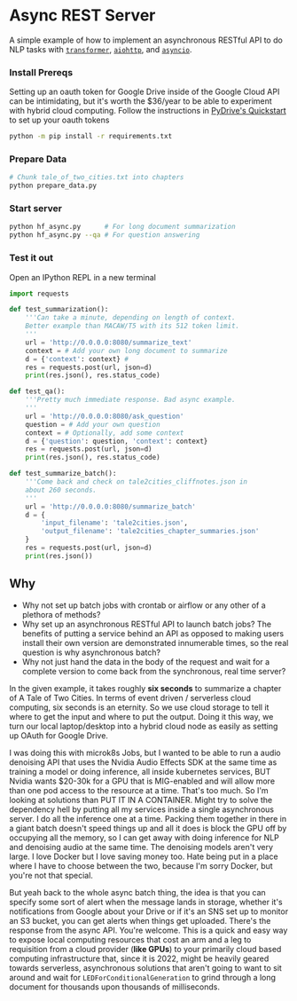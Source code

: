 # Async REST Server

A simple example of how to implement an asynchronous RESTful API to do NLP tasks with [`transformer`](https://github.com/huggingface/transformers), [`aiohttp`](https://docs.aiohttp.org/en/stable/), and [`asyncio`](https://docs.python.org/3/library/asyncio.html).

### Install Prereqs
Setting up an oauth token for Google Drive inside of the Google Cloud API can be intimidating, but it's worth the $36/year to be able to experiment with hybrid cloud computing. Follow the instructions in [PyDrive's Quickstart](https://pythonhosted.org/PyDrive/quickstart.html) to set up your oauth tokens
```bash
python -m pip install -r requirements.txt
```

### Prepare Data
```bash
# Chunk tale_of_two_cities.txt into chapters
python prepare_data.py
```

### Start server
```bash
python hf_async.py      # For long document summarization
python hf_async.py --qa # For question answering
```

### Test it out
Open an IPython REPL in a new terminal
```python
import requests

def test_summarization():
    '''Can take a minute, depending on length of context.
    Better example than MACAW/T5 with its 512 token limit.
    '''
    url = 'http://0.0.0.0:8080/summarize_text'
    context = # Add your own long document to summarize
    d = {'context': context} # 
    res = requests.post(url, json=d)
    print(res.json(), res.status_code)

def test_qa():
    '''Pretty much immediate response. Bad async example.
    '''
    url = 'http://0.0.0.0:8080/ask_question'
    question = # Add your own question
    context = # Optionally, add some context
    d = {'question': question, 'context': context}
    res = requests.post(url, json=d)
    print(res.json(), res.status_code)

def test_summarize_batch():
    '''Come back and check on tale2cities_cliffnotes.json in 
    about 260 seconds.
    '''
    url = 'http://0.0.0.0:8080/summarize_batch'
    d = {
        'input_filename': 'tale2cities.json',
        'output_filename': 'tale2cities_chapter_summaries.json'
    }
    res = requests.post(url, json=d)
    print(res.json())
```

## Why
 - Why not set up batch jobs with crontab or airflow or any other of a plethora of methods?  
 - Why set up an asynchronous RESTful API to launch batch jobs? The benefits of putting a service behind an API as opposed to making users install their own version are demonstrated innumerable times, so the real question is why asynchronous batch? 
 - Why not just hand the data in the body of the request and wait for a complete version to come back from the synchronous, real time server? 
 
 In the given example, it takes roughly __six seconds__ to summarize a chapter of A Tale of Two Cities. In terms of event driven / serverless cloud computing, six seconds is an eternity. So we use cloud storage to tell it where to get the input and where to put the output. Doing it this way, we turn our local laptop/desktop into a hybrid cloud node as easily as setting up OAuth for Google Drive.

I was doing this with microk8s Jobs, but I wanted to be able to run a audio denoising API that uses the Nvidia Audio Effects SDK at the same time as training a model or doing inference, all inside kubernetes services, BUT Nvidia wants $20-30k for a GPU that is MIG-enabled and will allow more than one pod access to the resource at a time. That's too much. So I'm looking at solutions than PUT IT IN A CONTAINER. Might try to solve the dependency hell by putting all my services inside a single asynchronous server. I do all the inference one at a time. Packing them together in there in a giant batch doesn't speed things up and all it does is block the GPU off by occupying all the memory, so I can get away with doing inference for NLP and denoising audio at the same time. The denoising models aren't very large. I love Docker but I love saving money too. Hate being put in a place where I have to choose between the two, because I'm sorry Docker, but you're not that special.

But yeah back to the whole async batch thing, the idea is that you can specify some sort of alert when the message lands in storage, whether it's notifications from Google about your Drive or if it's an SNS set up to monitor an S3 bucket, you can get alerts when things get uploaded. There's the response from the async API. You're welcome. This is a quick and easy way to expose local computing resources that cost an arm and a leg to requisition from a cloud provider (**like GPUs**) to your primarily cloud based computing infrastructure that, since it is 2022, might be heavily geared towards serverless, asynchronous solutions that aren't going to want to sit around and wait for `LEDForConditionalGeneration` to grind through a long document for thousands upon thousands of milliseconds.
